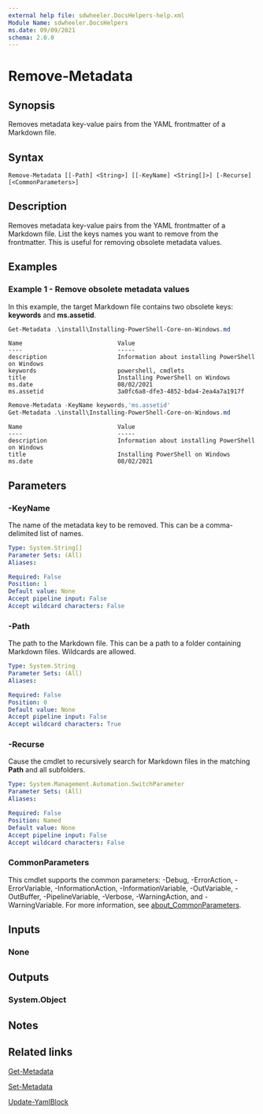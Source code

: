 ```yaml
---
external help file: sdwheeler.DocsHelpers-help.xml
Module Name: sdwheeler.DocsHelpers
ms.date: 09/09/2021
schema: 2.0.0
---
```


# Remove-Metadata

## Synopsis
Removes metadata key-value pairs from the YAML frontmatter of a Markdown file.

## Syntax

```
Remove-Metadata [[-Path] <String>] [[-KeyName] <String[]>] [-Recurse] [<CommonParameters>]
```

## Description

Removes metadata key-value pairs from the YAML frontmatter of a Markdown file. List the keys names
you want to remove from the frontmatter. This is useful for removing obsolete metadata values.

## Examples

### Example 1 - Remove obsolete metadata values

In this example, the target Markdown file contains two obsolete keys: **keywords** and
**ms.assetid**.

```powershell
Get-Metadata .\install\Installing-PowerShell-Core-on-Windows.md
```

```Output
Name                           Value
----                           -----
description                    Information about installing PowerShell on Windows
keywords                       powershell, cmdlets
title                          Installing PowerShell on Windows
ms.date                        08/02/2021
ms.assetid                     3a0fc6a8-dfe3-4852-bda4-2ea4a7a1917f
```

```powershell
Remove-Metadata -KeyName keywords,'ms.assetid'
Get-Metadata .\install\Installing-PowerShell-Core-on-Windows.md
```

```Output
Name                           Value
----                           -----
description                    Information about installing PowerShell on Windows
title                          Installing PowerShell on Windows
ms.date                        08/02/2021
```

## Parameters

### -KeyName

The name of the metadata key to be removed. This can be a comma-delimited list of names.

```yaml
Type: System.String[]
Parameter Sets: (All)
Aliases:

Required: False
Position: 1
Default value: None
Accept pipeline input: False
Accept wildcard characters: False
```

### -Path

The path to the Markdown file. This can be a path to a folder containing Markdown files. Wildcards
are allowed.

```yaml
Type: System.String
Parameter Sets: (All)
Aliases:

Required: False
Position: 0
Default value: None
Accept pipeline input: False
Accept wildcard characters: True
```

### -Recurse

Cause the cmdlet to recursively search for Markdown files in the matching **Path** and all
subfolders.

```yaml
Type: System.Management.Automation.SwitchParameter
Parameter Sets: (All)
Aliases:

Required: False
Position: Named
Default value: None
Accept pipeline input: False
Accept wildcard characters: False
```

### CommonParameters

This cmdlet supports the common parameters: -Debug, -ErrorAction, -ErrorVariable,
-InformationAction, -InformationVariable, -OutVariable, -OutBuffer, -PipelineVariable, -Verbose,
-WarningAction, and -WarningVariable. For more information, see
[about_CommonParameters](http://go.microsoft.com/fwlink/?LinkID=113216).

## Inputs

### None

## Outputs

### System.Object

## Notes

## Related links

[Get-Metadata](Get-Metadata.md)

[Set-Metadata](Set-Metadata.md)

[Update-YamlBlock](Update-Metadata.md)
